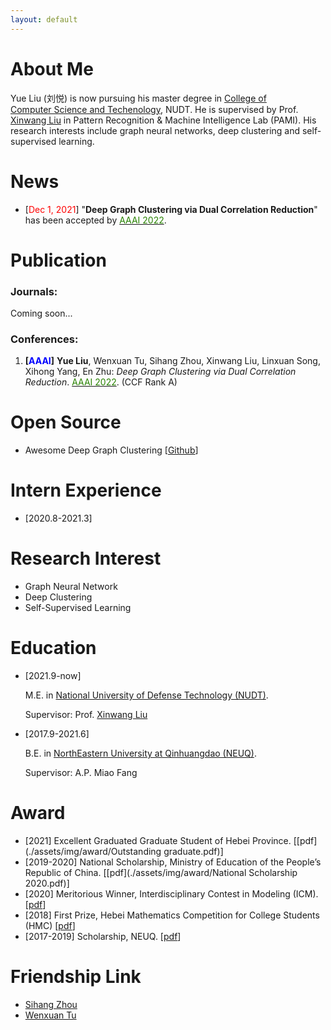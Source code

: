 ```yaml
---
layout: default
---
```


# About Me

Yue Liu (刘悦) is now pursuing his master degree in <a href="https://www.nudt.edu.cn/xysz/jsjxy/index.htm">College of Computer Science and Techenology</a>, NUDT. He is supervised by Prof. <a href="https://xinwangliu.github.io/">Xinwang Liu</a> in Pattern Recognition & Machine Intelligence Lab (PAMI). His research interests include graph neural networks, deep clustering and self-supervised learning.

# News

- [<font color="#FF0000">Dec 1, 2021</font>] "**Deep Graph Clustering via Dual Correlation Reduction**" has been accepted by [<font color="#2818200">AAAI 2022</font>](https://aaai.org/Conferences/AAAI-22/).

 



# Publication

### Journals: 

Coming soon...



### Conferences: 

1. **[<font color="#0000FF">AAAI</font>]** **Yue Liu**, Wenxuan Tu, Sihang Zhou, Xinwang Liu, Linxuan Song, Xihong Yang, En Zhu: *Deep Graph Clustering via Dual Correlation Reduction*. [<font color="#2818200">AAAI 2022</font>](https://aaai.org/Conferences/AAAI-22/). (CCF Rank A)







# Open Source

- Awesome Deep Graph Clustering \[[Github](https://github.com/yueliu1999/Awesome-Deep-Graph-Clustering)]







# Intern Experience

- [2020.8-2021.3]





# Research Interest

- Graph Neural Network
- Deep Clustering 
- Self-Supervised Learning







# Education

- [2021.9-now] 

  M.E. in <a href="https://english.nudt.edu.cn/">National University of Defense Technology (NUDT)</a>. 

  Supervisor: Prof. [Xinwang Liu](https://xinwangliu.github.io/)

- [2017.9-2021.6] 

  B.E. in <a href="https://www.neuq.edu.cn/">NorthEastern University at Qinhuangdao (NEUQ)</a>. 

  Supervisor: A.P. Miao Fang





# Award

- [2021] Excellent Graduated Graduate Student of Hebei Province. \[[pdf](./assets/img/award/Outstanding graduate.pdf)]
- [2019-2020] National Scholarship, Ministry of Education of the People’s Republic of China. \[[pdf](./assets/img/award/National Scholarship 2020.pdf)]
- [2020] Meritorious Winner, Interdisciplinary Contest in Modeling (ICM). \[[pdf](./assets/img/award/ICM.pdf)]
- [2018] First Prize, Hebei Mathematics Competition for College Students (HMC) \[[pdf](./assets/img/award/HMC.pdf)]
- [2017-2019] Scholarship, NEUQ. \[[pdf](./assets/img/award/Scholarship.pdf)]





# Friendship Link

- [Sihang Zhou](https://sihangzhou.github.io/)
- [Wenxuan Tu](https://wxtu.github.io/)



